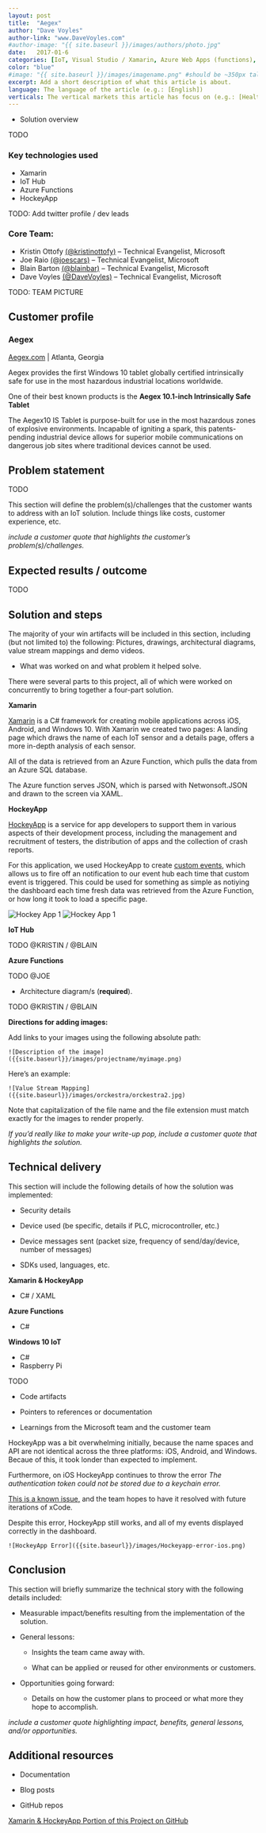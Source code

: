 ```yaml
---
layout: post
title:  "Aegex"
author: "Dave Voyles"
author-link: "www.DaveVoyles.com"
#author-image: "{{ site.baseurl }}/images/authors/photo.jpg"
date:   2017-01-6
categories: [IoT, Visual Studio / Xamarin, Azure Web Apps (functions), Mobile DevOps]
color: "blue"
#image: "{{ site.baseurl }}/images/imagename.png" #should be ~350px tall
excerpt: Add a short description of what this article is about.
language: The language of the article (e.g.: [English])
verticals: The vertical markets this article has focus on (e.g.: [Healthcare])
---
```


- Solution overview

TODO

### Key technologies used
- Xamarin
- IoT Hub
- Azure Functions
- HockeyApp

TODO: Add twitter profile / dev leads

### Core Team:
- Kristin Ottofy [(@kristinottofy)](https://twitter.com/kristinottofy) – Technical Evangelist, Microsoft
- Joe Raio [(@joescars)](https://twitter.com/joescars) – Technical Evangelist, Microsoft
- Blain Barton [(@blainbar)](https://twitter.com/blainbar) – Technical Evangelist, Microsoft
- Dave Voyles [(@DaveVoyles)](https://twitter.com/DaveVoyles) – Technical Evangelist, Microsoft

TODO: TEAM PICTURE

## Customer profile ##

### Aegex


[Aegex.com](http://www.aegex.com) | Atlanta, Georgia

Aegex provides the first Windows 10 tablet globally certified intrinsically 
safe for use in the most hazardous industrial locations worldwide.

One of their best known products is the **Aegex 10.1-inch Intrinsically Safe Tablet**

The Aegex10 IS Tablet is purpose-built for use in the most hazardous zones of 
explosive environments. Incapable of igniting a spark, this patents-pending
industrial device allows for superior mobile communications on dangerous job
sites where traditional devices cannot be used.


 
## Problem statement ##

 TODO
 
This section will define the problem(s)/challenges that the customer wants to address with an IoT solution. Include things like costs, customer experience, etc.
 

*include a customer quote that highlights the customer’s problem(s)/challenges.*

## Expected results / outcome ##

TODO
 
## Solution and steps ##


The majority of your win artifacts will be included in this section, including (but not limited to) the following: Pictures, drawings, architectural diagrams, value stream mappings and demo videos.


- What was worked on and what problem it helped solve.

There were several parts to this project, all of which were worked on concurrently to bring together a four-part solution.


**Xamarin**

[Xamarin](https://www.xamarin.com/) is a C# framework for creating mobile applications across iOS, Android, and Windows 10. 
With Xamarin we created two pages: A landing page which draws the name of each IoT sensor and a details page, 
offers a more in-depth analysis of each sensor.

All of the data is retrieved from an Azure Function, which pulls the data from an Azure SQL database. 

The Azure function serves JSON, which is parsed with Netwonsoft.JSON and drawn to the screen via XAML. 

**HockeyApp**

[HockeyApp](https://hockeyapp.net/#s) is a service for app developers to support them in various aspects of their development process,
including the management and recruitment of testers, the distribution of apps and the collection
of crash reports.

For this application, we used HockeyApp to create [custom events](https://support.hockeyapp.net/kb/general-account-management-2/getting-started-with-custom-events-public-preview),
which allows us to fire off an notification to our event hub each time that custom event is triggered. This could be used for
something as simple as notiying the dashboard each time fresh data was retrieved from the Azure Function, or how long it took
to load a specific page.  

![Hockey App 1](images/hockeyapp-1.jpg)
![Hockey App 1](images/hockeyapp-2.jpg)

**IoT Hub**

TODO @KRISTIN / @BLAIN

**Azure Functions**

TODO @JOE


- Architecture diagram/s (**required**). 

TODO @KRISTIN / @BLAIN


**Directions for adding images:**
 
 Add links to your images using the following absolute path:

  `![Description of the image]({{site.baseurl}}/images/projectname/myimage.png)`
    
  Here’s an example: 

  `![Value Stream Mapping]({{site.baseurl}}/images/orckestra/orckestra2.jpg)`

 Note that capitalization of the file name and the file extension must match exactly for the images to render properly.

*If you’d really like to make your write-up pop, include a customer quote that highlights the solution.*


## Technical delivery ##
This section will include the following details of how the solution was implemented:

- Security details

- Device used (be specific, details if PLC, microcontroller, etc.)

- Device messages sent (packet size, frequency of send/day/device, number of messages)

- SDKs used, languages, etc.

**Xamarin & HockeyApp**
- C# / XAML

**Azure Functions**
- C#

**Windows 10 IoT**
- C#
- Raspberry Pi

TODO 

- Code artifacts

- Pointers to references or documentation

- Learnings from the Microsoft team and the customer team

HockeyApp was a bit overwhelming initially, because the name spaces and API are not identical across the three platforms:
iOS, Android, and Windows. Becaue of this, it took londer than expected to implement.

Furthermore, on iOS HockeyApp continues to throw the error *The authentication token could not be stored due to a keychain error.*

[This is a known issue,](https://support.hockeyapp.net/discussions/problems/63710-the-authentication-token-could-not-be-stored-due-to-a-keychain-error) 
and the team hopes to have it resolved with future iterations of xCode. 

Despite this error, HockeyApp still works, and all of my events displayed correctly in the dashboard. 

`![HockeyApp Error]({{site.baseurl}}/images/Hockeyapp-error-ios.png)`
 
## Conclusion ##

This section will briefly summarize the technical story with the following details included:

- Measurable impact/benefits resulting from the implementation of the solution.

- General lessons:

  - Insights the team came away with.

  - What can be applied or reused for other environments or customers.

- Opportunities going forward:

  - Details on how the customer plans to proceed or what more they hope to accomplish.

*include a customer quote highlighting impact, benefits, general lessons, and/or opportunities.*


## Additional resources ##
- Documentation

- Blog posts

- GitHub repos

[Xamarin & HockeyApp Portion of this Project on GitHub](https://github.com/DaveVoyles/Aegex-Xamarin-IoT-Display)



